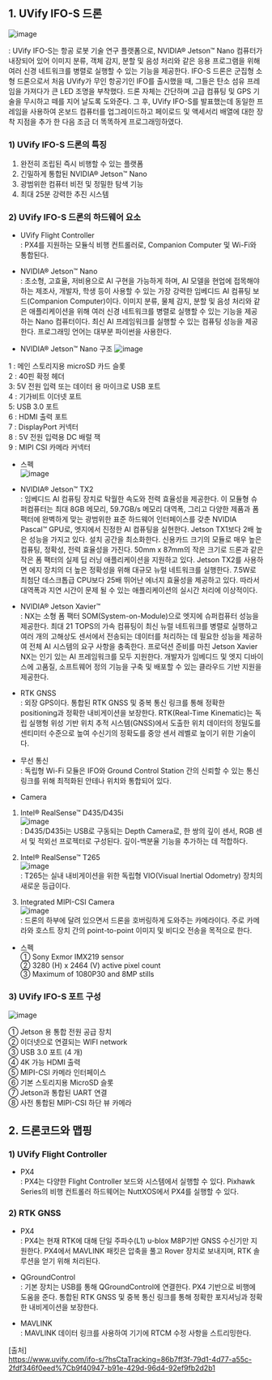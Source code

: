 ## 1. UVify IFO-S 드론
![image](https://user-images.githubusercontent.com/57993534/126057009-5298af34-457d-4a34-bddb-347965966dcf.png)

 : UVify IFO-S는 항공 로봇 기술 연구 플랫폼으로, NVIDIA® Jetson™ Nano 컴퓨터가 내장되어 있어 이미지 분류, 객체 감지, 분할 및 음성 처리와 같은 응용 프로그램을 위해 여러 신경 네트워크를 병렬로 실행할 수 있는 기능을 제공한다. IFO-S 드론은 군집형 소형 드론으로서 처음 UVify가 무인 항공기인 IFO를 출시했을 때, 그들은 탄소 섬유 프레임을 가져다가 큰 LED 조명을 부착했다. 드론 자체는 간단하며 고급 컴퓨팅 및 GPS 기술을 무시하고 떼를 지어 날도록 도와준다. 그 후, UVify IFO-S를 발표했는데 동일한 프레임을 사용하여 온보드 컴퓨터를 업그레이드하고 페이로드 및 액세서리 배열에 대한 장착 지점을 추가 한 다음 조금 더 똑똑하게 프로그래밍하였다.

### 1) UVify IFO-S 드론의 특징
  1. 완전히 조립된 즉시 비행할 수 있는 플랫폼   
  2. 긴밀하게 통합된 NVIDIA® Jetson™ Nano     
  3. 광범위한 컴퓨터 비전 및 정밀한 탐색 기능    
  4. 최대 25분 강력한 추진 시스템  

### 2) UVify IFO-S 드론의 하드웨어 요소
- UVify Flight Controller      
: PX4를 지원하는 모듈식 비행 컨트롤러로, Companion Computer 및 Wi-Fi와 통합된다.

- NVIDIA® Jetson™ Nano       
: 초소형, 고효율, 저비용으로 AI 구현을 가능하게 하며, AI 모델을 현업에 접목해야 하는 제조사, 개발자, 학생 등이 사용할 수 있는 가장 강력한 임베디드 AI 컴퓨팅 보드(Companion Computer)이다. 이미지 분류, 물체 감지, 분할 및 음성 처리와 같은 애플리케이션을 위해 여러 신경 네트워크를 병렬로 실행할 수 있는 기능을 제공하는 Nano 컴퓨터이다. 최신 AI 프레임워크를 실행할 수 있는 컴퓨팅 성능을 제공한다. 프로그래밍 언어는 대부분 파이썬을 사용한다. 

- NVIDIA® Jetson™ Nano 구조
![image](https://user-images.githubusercontent.com/57993534/126057018-2c16f5fa-d4ae-4d73-9ca0-9a64f8f7ed88.png)

1 : 메인 스토리지용 microSD 카드 슬롯     
2 : 40핀 확정 헤더    
3: 5V 전원 입력 또는 데이터 용 마이크로 USB 포트       
4 : 기가비트 이더넷 포트       
5: USB 3.0 포트     
6 : HDMI 출력 포트     
7 : DisplayPort 커넥터      
8 : 5V 전원 입력용 DC 배럴 잭      
9 : MIPI CSI 카메라 커넥터     


- 스펙    
![image](https://user-images.githubusercontent.com/57993534/126057030-63386983-46cf-4ec3-93bd-f633485824d0.png)

- NVIDIA® Jetson™ TX2     
 : 임베디드 AI 컴퓨팅 장치로 탁월한 속도와 전력 효율성을 제공한다. 이 모듈형 슈퍼컴퓨터는 최대 8GB 메모리, 59.7GB/s 메모리 대역폭, 그리고 다양한 제품과 폼 팩터에 완벽하게 맞는 광범위한 표준 하드웨어 인터페이스를 갖춘 NVIDIA Pascal™ GPU로, 엣지에서 진정한 AI 컴퓨팅을 실현한다. Jetson TX1보다 2배 높은 성능을 가지고 있다. 설치 공간을 최소화한다. 신용카드 크기의 모듈로 매우 높은 컴퓨팅, 정확성, 전력 효율성을 가진다. 50mm x 87mm의 작은 크기로 드론과 같은 작은 폼 팩터의 실제 딥 러닝 애플리케이션을 지원하고 있다. Jetson TX2를 사용하면 에지 장치의 더 높은 정확성을 위해 대규모 뉴럴 네트워크를 실행한다. 7.5W로 최첨단 데스크톱급 CPU보다 25배 뛰어난 에너지 효율성을 제공하고 있다. 따라서 대역폭과 지연 시간이 문제 될 수 있는 애플리케이션의 실시간 처리에 이상적이다.

- NVIDIA® Jetson Xavier™     
 : NX는 소형 폼 팩터 SOM(System-on-Module)으로 엣지에 슈퍼컴퓨터 성능을 제공한다. 최대 21 TOPS의 가속 컴퓨팅이 최신 뉴럴 네트워크를 병렬로 실행하고 여러 개의 고해상도 센서에서 전송되는 데이터를 처리하는 데 필요한 성능을 제공하여 전체 AI 시스템의 요구 사항을 충족한다. 프로덕션 준비를 마친 Jetson Xavier NX는 인기 있는 AI 프레임워크를 모두 지원한다. 개발자가 임베디드 및 엣지 디바이스에 고품질, 소프트웨어 정의 기능을 구축 및 배포할 수 있는 클라우드 기반 지원을 제공한다. 

- RTK GNSS    
: 외장 GPS이다. 통합된 RTK GNSS 및 중복 통신 링크를 통해 정확한 positioning과 정확한 내비게이션을 보장한다. RTK(Real-Time Kinematic)는 독립 실행형 위성 기반 위치 추적 시스템(GNSS)에서 도출한 위치 데이터의 정밀도를 센티미터 수준으로 높여 수신기의 정확도를 중앙 센서 레벨로 높이기 위한 기술이다.

- 무선 통신     
 : 독립형 Wi-Fi 모듈은 IFO와 Ground Control Station 간의 신뢰할 수 있는 통신 링크를 위해 최적화된 안테나 위치와 통합되어 있다.


- Camera        
1. Intel® RealSense™ D435/D435i    
![image](https://user-images.githubusercontent.com/57993534/126057031-4a3d7f17-e5ab-48c9-be1a-3ffb7cacacff.png)      
: D435/D435i는 USB로 구동되는 Depth Camera로, 한 쌍의 깊이 센서, RGB 센서 및 적외선 프로젝터로 구성된다. 깊이-백분율 기능을 추가하는 데 적합하다.     

2. Intel® RealSense™ T265      
![image](https://user-images.githubusercontent.com/57993534/126057036-512ba711-ef89-436b-8cc8-4a97ad46c57c.png)      
: T265는 실내 내비게이션을 위한 독립형 VIO(Visual Inertial Odometry) 장치의 새로운 등급이다.

3. Integrated MIPI-CSI Camera    
![image](https://user-images.githubusercontent.com/57993534/126057038-95110005-1ecf-4f6d-b4a5-4c8886258e4d.png)      
: 드론의 하부에 달려 있으면서 드론을 호버링하게 도와주는 카메라이다. 주로 카메라와 호스트 장치 간의 point-to-point 이미지 및 비디오 전송을 목적으로 한다.
 
- 스펙      
① Sony Exmor IMX219 sensor     
② 3280 (H) x 2464 (V) active pixel count    
③ Maximum of 1080P30 and 8MP stills      

### 3) UVify IFO-S 포트 구성      
![image](https://user-images.githubusercontent.com/57993534/126057046-ebb7a223-4ee6-43df-bc60-277e2957289a.png)

① Jetson 용 통합 전원 공급 장치    
② 이더넷으로 연결되는 WIFI network     
③ USB 3.0 포트 (4 개)     
④ 4K 가능 HDMI 출력     
⑤ MIPI-CSI 카메라 인터페이스    
⑥ 기본 스토리지용 MicroSD 슬롯    
⑦ Jetson과 통합된 UART 연결     
⑧ 사전 통합된 MIPI-CSI 하단 뷰 카메라      

## 2. 드론코드와 맵핑
### 1) UVify Flight Controller
- PX4     
: PX4는 다양한 Flight Controller 보드와 시스템에서 실행할 수 있다. Pixhawk Series의 비행 컨트롤러 하드웨어는 NuttXOS에서 PX4를 실행할 수 있다.

### 2) RTK GNSS
- PX4     
: PX4는 현재 RTK에 대해 단일 주파수(L1) u-blox M8P기반 GNSS 수신기만 지원한다. PX4에서 MAVLINK 패킷은 압축을 풀고 Rover 장치로 보내지며, RTK 솔루션을 얻기 위해 처리된다.
 
- QGroundControl      
: 기본 장치는 USB를 통해 QGroundControl에 연결한다. PX4 기반으로 비행에 도움을 준다. 통합된 RTK GNSS 및 중복 통신 링크를 통해 정확한 포지셔닝과 정확한 내비게이션을 보장한다. 
 
- MAVLINK       
: MAVLINK 데이터 링크를 사용하여 기기에 RTCM 수정 사항을 스트리밍한다.

[출처]        
https://www.uvify.com/ifo-s/?hsCtaTracking=86b7ff3f-79d1-4d77-a55c-2fdf346f0eed%7Cb9f40947-b91e-429d-96d4-92ef9fb2d2b1
